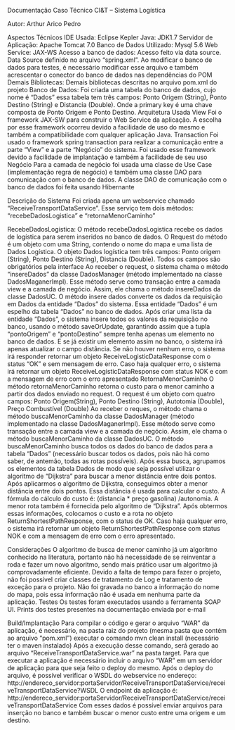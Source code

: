 Documentação Caso Técnico CI&T – Sistema Logística

Autor: Arthur Arico Pedro

Aspectos Técnicos
IDE Usada: Eclipse Kepler
Java: JDK1.7
Servidor de Aplicação: Apache Tomcat 7.0
Banco de Dados Utilizado: Mysql 5.6
Web Service: JAX-WS
Acesso a banco de dados: Acesso feito via data source. Data Source definido no arquivo “spring.xml”. Ao modificar o banco de dados para testes, é necessário modificar esse arquivo e também acrescentar o conector do banco de dados nas dependências do POM
Demais Bibliotecas: Demais bibliotecas descritas no arquivo pom.xml do projeto
Banco de Dados:
Foi criada uma tabela do banco de dados, cujo nome é “Dados” essa tabela tem três campos: Ponto Origem (String), Ponto Destino (String) e Distancia (Double). Onde a primary key é uma chave composta de Ponto Origem e Ponto Destino. 
Arquitetura Usada
View
Foi o framework JAX-SW para construir o Web Service da aplicação. A escolha por esse framework ocorreu devido a facilidade de uso do mesmo e também a compatibilidade com qualquer aplicação Java.
Transaction
Foi usado o framework spring transaction para realizar a comunicação entre a parte “View” e a parte “Negócio” do sistema. Foi usado esse framework devido a facilidade de implantação e também a facilidade de seu uso
Negócio
Para a camada de negócio foi usada uma classe de Use Case (implementação regra de negócio) e também uma classe DAO para comunicação com o banco de dados. A classe DAO de comunicação com o banco de dados foi feita usando Hibernante

Descrição do Sistema
Foi criada apena um webservice chamado “ReceiveTransportDataService”. Esse serviço tem dois métodos: “recebeDadosLogistica” e “retornaMenorCaminho”

RecebeDadosLogistica:
O método recebeDadosLogistica recebe os dados de logística para serem inseridos no banco de dados. O Request do método é um objeto com uma String, contendo o nome do mapa e uma lista de Dados Logística. O objeto Dados logística tem três campos: Ponto origem (String), Ponto Destino (String), Distancia (Double). Todos os campos são obrigatórios pela interface
Ao receber o request, o sistema chama o método “insereDados” da classe DadosManager (método implementado na classe DadosMaganerImpl). Esse método serve como transação entre a camada view e a camada de negócio. Assim, ele chama o método insereDados da classe DadosUC.
O método insere dados converte os dados da requisição em Dados da entidade “Dados” do sistema. Essa entidade “Dados” é um espelho da tabela “Dados” no banco de dados.
Após criar uma lista da entidade “Dados”, o sistema insere todos os valores da requisição no banco, usando o método saveOrUpdate, garantindo assim que a tupla “pontoOrigem” e “pontoDestino” sempre tenha apenas um elemento no banco de dados. E se já existir um elemento assim no banco, o sistema irá apenas atualizar o campo distância.
Se não houver nenhum erro, o sistema irá responder retornar um objeto ReceiveLogisticDataResponse com o status “OK” e sem mensagem de erro. Caso haja qualquer erro, o sistema irá retornar um objeto ReceiveLogisticDataResponse com status NOK e com a mensagem de erro com o erro apresentado
RetornaMenorCaminho
O método retornaMenorCaminho retorna o custo para o menor caminho a partir dos dados enviado no request. O request é um objeto com quatro campos: Ponto Origem(String), Ponto Destino (String), Autotomia (Double), Preço Combustível (Double)
Ao receber o reques, o método chama o método buscaMenorCaminho da classe DadosManager (método implementado na classe DadosMaganerImpl). Esse método serve como transação entre a camada view e a camada de negócio. Assim, ele chama o método buscaMenorCaminho da classe DadosUC.
O método buscaMenorCaminho busca todos os dados do banco de dados para a tabela “Dados” (necessário buscar todos os dados, pois não há como saber, de antemão, todas as rotas possíveis).
Após essa busca, agrupamos os elementos da tabela Dados de modo que seja possível utilizar o algoritmo de “Dijkstra” para buscar a menor distância entre dois pontos.
Após aplicarmos o algoritmo de Dijkstra, conseguimos obter a menor distância entre dois pontos. Essa distância é usada para calcular o custo. A fórmula do cálculo do custo é: (distancia * preço gasolina) /autonomia.
A menor rota também é fornecida pelo algoritmo de “Dijkstra”.
Após obtermos essas informações, colocamos o custo e a rota no objeto ReturnShortestPathResponse, com o status de OK. Caso haja qualquer erro, o sistema irá retornar um objeto ReturnShortestPathResponse com status NOK e com a mensagem de erro com o erro apresentado.

Considerações
O algoritmo de busca de menor caminho já um algoritmo conhecido na literatura, portanto não há necessidade de se reinventar a roda e fazer um novo algoritmo, sendo mais prático usar um algoritmo já comprovadamente eficiente.
Devido a falta de tempo para fazer o projeto, não foi possível criar classes de tratamento de Log e tratamento de exceção para o projeto.
Não foi gravada no banco a informação do nome do mapa, pois essa informação não é usada em nenhuma parte da aplicação.
Testes
Os testes foram executados usando a ferramenta SOAP UI. Prints dos testes presentes na documentação enviada por e-mail

Build/Implantação
Para compilar o código e gerar o arquivo “WAR” da aplicação, é necessário, na pasta raiz do projeto (mesma pasta que contém ao arquivo “pom.xml”) executar o comando mvn clean install (necessário ter o maven instalado)
Após a execução desse comando, será gerado ao arquivo “ReceiveTransportDataService.war” na pasta target.
Para que executar a aplicação é necessário incluir o arquivo “WAR” em um servidor de aplicação para que seja feito o deploy do mesmo. Após o deploy do arquivo, é possível verificar o WSDL do webservice no endereço: http://endereco_servidor:portaServidor/ReceiveTransportDataService/receiveTransportDataService?WSDL
O endpoint da aplicação é: http://endereco_servidor:portaServidor/ReceiveTransportDataService/receiveTransportDataService
Com esses dados é possível enviar arquivos para inserção no banco e também buscar o menor custo entre uma origem e um destino.

